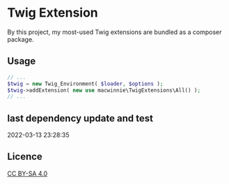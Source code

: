 # Twig Extension

By this project, my most-used Twig extensions are bundled as a composer package.

## Usage

```php
// ...
$twig = new Twig_Environment( $loader, $options );
$twig->addExtension( new use macwinnie\TwigExtensions\All() );
// ...
```

## last dependency update and test

2022-03-13 23:28:35

## Licence

[CC BY-SA 4.0](https://creativecommons.org/licenses/by-sa/4.0/deed.en)
